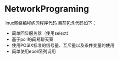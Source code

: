  # NetworkPrograming
linux网络编程练习程序代码
目前包含代码如下：
- 简单回显服务器（使用select）
- 基于poll的简易聊天室
- 使用POSIX标准的信号量、互斥量以及条件变量的使用
- 简单使用epoll系列调用